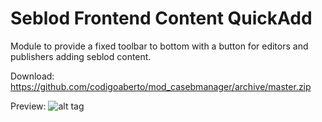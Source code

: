 Seblod Frontend Content QuickAdd
================

Module to provide a fixed toolbar to bottom with a button for editors and publishers adding seblod content.

Download: https://github.com/codigoaberto/mod_casebmanager/archive/master.zip

Preview: ![alt tag](http://www.codigoaberto.pt/extensions/content_manager_toolbar.png)

